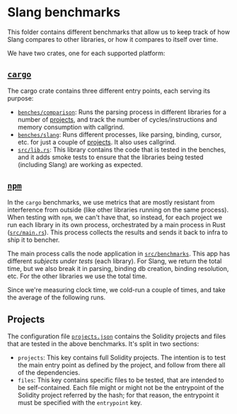 # Slang benchmarks

This folder contains different benchmarks that allow us to keep track of how Slang compares to other libraries, or how it compares to itself over time.

We have two crates, one for each supported platform:

## [`cargo`](./cargo/)

The cargo crate contains three different entry points, each serving its purpose:

- [`benches/comparison`](./cargo/benches/comparison/main.rs): Runs the parsing process in different libraries for a number of [projects], and track the number of cycles/instructions and memory consumption with callgrind.
- [`benches/slang`](./cargo/benches/slang/main.rs): Runs different processes, like parsing, binding, cursor, etc. for just a couple of [projects]. It also uses callgrind.
- [`src/lib.rs`](./cargo/src/lib.rs): This library contains the code that is tested in the benches, and it adds smoke tests to ensure that the libraries being tested (including Slang) are working as expected.

[projects]: #projects

## [`npm`](./npm/)

In the `cargo` benchmarks, we use metrics that are mostly resistant from interference from outside (like other libraries running on the same process). When testing with `npm`, we can't have that, so instead, for each project we run each library in its own process, orchestrated by a main process in Rust ([`src/main.rs`](./npm/src/main.rs)). This process collects the results and sends it back to infra to ship it to bencher.

The main process calls the node application in [`src/benchmarks`](./npm/src/benchmarks/main.mts). This app has different _subjects under tests_ (each library). For Slang, we return the total time, but we also break it in parsing, binding db creation, binding resolution, etc. For the other libraries we use the total time.

Since we're measuring clock time, we cold-run a couple of times, and take the average of the following runs.

## Projects

The configuration file [`projects.json`](./projects.json) contains the Solidity projects and files that are tested in the above benchmarks. It's split in two sections:

- `projects`: This key contains full Solidity projects. The intention is to test the main entry point as defined by the project, and follow from there all of the dependencies.
- `files`: This key contains specific files to be tested, that are intended to be self-contained. Each file might or might not be the entrypoint of the Solidity project referred by the hash; for that reason, the entrypoint it must be specified with the `entrypoint` key.
